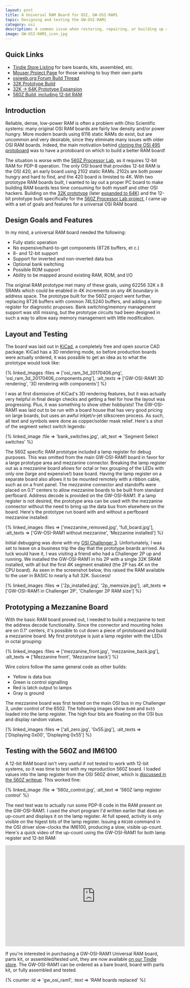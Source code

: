 ```yaml
---
layout: post
title: A Universal RAM Board for OSI, GW-OSI-RAM1
topic: Designing and testing the GW-OSI-RAM1
category: osi
description: A common issue when restoring, repairing, or building up an Ohio Scientific system is a lack of dense, reliable RAM. OSI boards do exist that provide 64K of static RAM on a single low-power board, but these are rare. There are even fewer options if you want 12-bit support for the 560Z Processor Lab in PDP-8 mode. With two prototype RAM boards built, I decided to lay out a universal OSI RAM board to meet the needs of as many OSI systems as possible.
image: GW-OSI-RAM1_icon.jpg
---
```


## Quick Links

* [Tindie Store Listing](https://www.tindie.com/products/glitchwrks/glitch-works-gw-osi-ram1-osi-universal-ram-board-2/) for bare boards, kits, assembled, etc.
* [Mouser Project Page](https://www.mouser.com/ProjectManager/ProjectDetail.aspx?ProjectGUID=a7652d8e-56aa-4c82-981f-37940dad9818) for those wishing to buy their own parts
* [osiweb.org Forum Build Thread](http://www.osiweb.org/osiforum/viewtopic.php?f=3&t=332&p=2130)
* [32K Prototype Build](/~glitch/2016/04/23/32k-ram-for-osi)
* [32K -> 64K Prototype Expansion](/~glitch/2016/05/17/64k-ram-for-osi)
* [560Z Build, including 12-bit RAM](/~glitch/2017/02/26/osi-560z-build)

## Introduction

Reliable, dense, low-power RAM is often a problem with Ohio Scientific systems: many original OSI RAM boards are fairly low density and/or power hungry. More modern boards using 6116 static RAMs do exist, but are uncommon and very desirable, since they eliminate many issues with older OSI RAM boards. Indeed, the main motivation behind [cloning the OSI 495 protoboard](/~glitch/2016/04/22/cloning-the-495) was to have a protoboard on which to build a better RAM board!

The situation is worse with the [560Z Processor Lab](/~glitch/2017/02/26/osi-560z-build), as it requires 12-bit RAM for PDP-8 operation. The only OSI board that provides 12-bit RAM is the OSI 420, an early board using 2102 static RAMs. 2102s are both power hungry and hard to find, and the 420 board is limisted to 4K. With two prototype RAM boards built, I wanted to lay out a proper PC board to make building RAM boards less time consuming for both myself and other OSI hackers. Building on the [32K prototype](/~glitch/2016/04/23/32k-ram-for-osi) (later [expanded to 64K](/~glitch/2016/05/17/64k-ram-for-osi)) and the 12-bit prototype built specifically for the [560Z Processor Lab project](/~glitch/2017/02/26/osi-560z-build), I came up with a set of goals and features for a universal OSI RAM board.

## Design Goals and Features

In my mind, a universal RAM board needed the following:

* Fully static operation
* No expensive/hard-to-get components (8T26 buffers, et c.)
* 8- and 12-bit support
* Support for inverted and non-inverted data bus
* Optional bank switching
* Possible ROM support
* Ability to be mapped around existing RAM, ROM, and I/O

The original RAM prototype met many of these goals, using 62256 32K x 8 SRAMs which could be enabled in 4K increments on any 4K boundary in address space. The prototype built for the 560Z project went further, replacing 8T26 buffers with common 74LS240 buffers, and adding a lamp register for diagnostic pruposes. Bank switching/memory management support was still missing, but the prototype circuits had been designed in such a way to allow easy memory management with little modification.

## Layout and Testing

The board was laid out in [KiCad](http://kicad-pcb.org/), a completely free and open source CAD package. KiCad has a 3D rendering mode, so before production boards were actually ordered, it was possible to get an idea as to what the prototype would look like:

{% linked_images :files => ['osi_ram_3d_20170406.png', 'osi_ram_3d_20170406_components.png'], :alt_texts => ['GW-OSI-RAM1 3D rendering', '3D rendering with components'] %}

I was at first dismissive of KiCad's 3D rendering features, but it was actually very helpful in final design checks and getting a feel for how the layout was progressing. Plus, it was something to show other hobbyists! The GW-OSI-RAM1 was laid out to be run with a board house that has very good pricing on large boards, but uses an awful inkjet/v-jet silkscreen process. As such, all text and symbols were done as copper/solder mask relief. Here's a shot of the segment select switch legends:

{% linked_image :file => 'bank_switches.jpg', :alt_text => 'Segment Select switches' %}

The 560Z specific RAM prototype included a lamp register for debug purposes. This was omitted from the main GW-OSI-RAM1 board in favor for a large prototype area and mezzanine connector. Breaking the lamp register out as a mezzanine board allows for octal or hex grouping of the LEDs with only one (large and expensive!) base board. Having the lamp register on a separate board also allows it to be mounted remotely with a ribbon cable, such as on a front panel. The mezzanine connector and standoffs were placed on 0.1" centers to allow mezzanine boards to be built from standard perfboard. Address decode is provided on the GW-OSI-RAM1. If a lamp register is not desired, the prototype area can be used with the mezzanine connector without the need to bring up the data bus from elsewhere on the board. Here's the prototype run board with and without a perfboard mezzanine installed:

{% linked_images :files => ['mezzanine_removed.jpg', 'full_board.jpg'], :alt_texts => ['GW-OSI-RAM1 without mezzanine', 'Mezzanine installed'] %}

Initial debugging was done with my [OSI Challenger 3](/~glitch/2016/04/20/challenger-3-cleanup). Unfortunately, I was set to leave on a business trip the day that the prototype boards arrived. As luck would have it, I was visiting a friend who had a Challenger 2P up and running. We installed the GW-OSI-RAM1 in his 2P with a single 32K SRAM installed, with all but the first 4K segment enabled (the 2P has 4K on the CPU board). As seen in the screenshot below, this raised the RAM available to the user in BASIC to nearly a full 32K. Success!

{% linked_images :files => ['2p_installed.jpg', '2p_memsize.jpg'], :alt_texts => ['GW-OSI-RAM1 in Challenger 2P', 'Challenger 2P RAM size'] %}

## Prototyping a Mezzanine Board

With the basic RAM board proved out, I needed to build a mezzanine to test the address decode functionality. Since the connector and mounting holes are on 0.1" centers, it's possible to cut down a piece of protoboard and build a mezzanine board. My first prototype is just a lamp register with the LEDs in octal grouping:

{% linked_images :files => ['mezzanine_front.jpg', 'mezzanine_back.jpg'], :alt_texts => ['Mezzanine front', 'Mezzanine back'] %}

Wire colors follow the same general code as other builds:

* Yellow is data bus
* Green is control signalling
* Red is latch output to lamps
* Gray is ground

The mezzanine board was first tested on the main OSI bus in my Challenger 3, under control of the 6502. The following images show `0x00` and `0x55` loaded into the lamp register. The high four bits are floating on the OSI bus and display random values.

{% linked_images :files => ['all_zero.jpg', '0x55.jpg'], :alt_texts => ['Displaying 0x00', 'Displaying 0x55'] %}

## Testing with the 560Z and IM6100

A 12-bit RAM board isn't very useful if not tested to work with 12-bit systems, so it was time to test with my reproduction 560Z board. I loaded values into the lamp register from the OSI 560Z driver, which is [discussed in the 560Z writeup](/~glitch/2017/02/26/osi-560z-build). This worked fine:

{% linked_image :file => '560z_control.jpg', :alt_text => '560Z lamp register control' %}

The next test was to actually run some PDP-8 code in the RAM present on the GW-OSI-RAM1. I used the short program I'd written earlier that does an up-count and displays it on the lamp register. At full speed, activity is only visible on the higest bits of the lamp register. Issuing a `R0100` command in the OSI driver slow-clocks the IM6100, producing a slow, visible up-count. Here's a quick video of the up-count using the GW-OSI-RAM1 for both lamp register and 12-bit RAM:

<div class="center"><iframe width="560" height="315" src="https://www.youtube.com/embed/0qyRsEWBsg8" frameborder="0" allowfullscreen></iframe></div>

If you're interested in purchasing a GW-OSI-RAM1 Universal RAM board, parts kit, or assembled/tested unit, they are now available [on our Tindie store](https://www.tindie.com/products/glitchwrks/glitch-works-gw-osi-ram1-osi-universal-ram-board-2/). The GW-OSI-RAM1 can be ordered as a bare board, board with parts kit, or fully assembled and tested.

{% counter :id => 'gw_osi_ram1', :text => 'RAM boards replaced' %}
